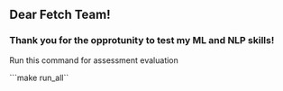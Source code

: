## Dear Fetch Team!
### Thank you for the opprotunity to test my ML and NLP skills!

Run this command for assessment evaluation

```make run_all``